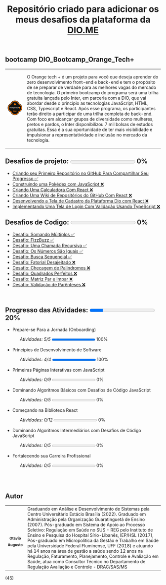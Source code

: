 <h1 align="center"> Repositório criado para adicionar os meus desafios da plataforma da <a href="https://www.dio.me/">DIO.ME</a></h1><br>

<h2><strong> bootcamp DIO_Bootcamp_Orange_Tech+</strong></H2>

<table>
  <tr>
    <td>
      <img src="img\Bootcamp_Orange_Tech.png" width="800px;">
    </td>
    <td>
      <p> O Orange tech + é um projeto para você que deseja aprender do zero desenvolvimento front-end e back-end e tem o propósito de se preparar de verdade para as melhores vagas do mercado de tecnologia. O primeiro bootcamp do programa será uma trilha gratuita lançada pelo Inter, em parceria com a DIO, que vai abordar desde o princípio as tecnologias JavaScript, HTML, CSS, Typescript e React. Após esse programa, os participantes terão direito a participar de uma trilha completa de back-end. Com foco em alcançar grupos de diversidade como mulheres, pretos e pardos, o Inter disponibilizou 7 mil bolsas de estudos gratuitas. Essa é a sua oportunidade de ter mais visibilidade e impulsionar a representatividade e inclusão no mercado da tecnologia.</p>
    </td>
  </tr>
</table>
 
<h2><strong>Desafios de projeto: </strong><progress value="0" max="100"></progress> 0%</h2>
<ul>
  <li><a href="https://github.com/otavioaugust1/DIO_Bootcamp_Orange_Tech">
  Criando seu Primeiro Repositório no GitHub Para Compartilhar Seu Progresso &#x2705;</a></li>
  <li><a href="">
  Construindo uma Pokédex com JavaScript  &#x274C;</a></li>
  <li><a href="">
  Criando Uma Calculadora Com React  &#x274C;</a></li>
  <li><a href="">
  Criando Uma Wiki de Repositórios do GitHub Com React  &#x274C;</a></li>
  <li><a href="">
  Desenvolvendo a Tela de Cadastro da Plataforma Dio com React  &#x274C;</a></li>
  <li><a href="">
  Implementando Uma Tela de Login Com Validação Usando TypeScript  &#x274C;</a></li> 
</ul>

<h2><strong>Desafios de Codigo:  </strong><progress value="0" max="100"></progress> 0%</h2>
<ul>
    <li><a href="desafio\Somando Múltiplos">Desafio: Somando Múltiplos  &#x2705;</a></li>
    <li><a href="desafio\FizzBuzz">Desafio: FizzBuzz  &#x2705;</a></li>
    <li><a href="desafio\Uma Chamada Recursiva">Desafio: Uma Chamada Recursiva  &#x2705;</a></li>
    <li><a href="desafio\Os Números São Iguais">Desafio: Os Números São Iguais  &#x2705;</a></li>
    <li><a href="desafio\Busca Sequencial">Desafio: Busca Sequencial &#x2705; </a></li> 
    <li><a href="desafio\Fatorial Desajeitado">Desafio: Fatorial Desajeitado  &#x274C;</a></li> 
    <li><a href="desafio\Checagem de Palindromos">Desafio: Checagem de Palindromos  &#x274C;</a></li> 
    <li><a href="desafio\Quadrados Perfeitos">Desafio: Quadrados Perfeitos  &#x274C;</a></li> 
    <li><a href="desafio\Matriz Par e Impar">Desafio: Matriz Par e Impar  &#x274C;</a></li> 
    <li><a href="desafio\Validação de Parênteses">Desafio: Validação de Parênteses  &#x274C;</a></li> 
</ul><br>

<h2><strong>Progresso das Atividades:  </strong><progress value="20" max="100"></progress> 20%</h2>
<ul>
  <li>Prepare-se Para a Jornada (Onboarding)</a></li>
    <ul><em>Atividades: 5/5</em> <progress value="100" max="100"></progress> 100%</ul><br>
  <li>Princípios de Desenvolvimento de Software</a></li>
    <ul><em>Atividades: 4/4</em> <progress value="100" max="100"></progress> 100%</ul><br>
  <li>Primeiras Páginas Interativas com JavaScript</a></li>
    <ul><em>Atividades: 0/9</em>  <progress value="0" max="100"></progress> 0%</ul><br>
  <li>Dominando Algoritmos Básicos com Desafios de Código JavaScript </a></li>
    <ul><em>Atividades: 0/5</em> <progress value="0" max="100"></progress> 0%</ul><br>
  <li>Começando na Biblioteca React </a></li>
    <ul><em>Atividades: 0/12</em> <progress value="0" max="100"></progress> 0%</ul><br>
  <li>Dominando Algoritmos Intermediários com Desafios de Código JavaScript </a></li>
    <ul><em>Atividades: 0/5</em> <progress value="0" max="100"></progress> 0%</ul><br>
  <li>Fortalecendo sua Carreira Profissional</a></li>
    <ul><em>Atividades: 0/5</em> <progress value="0" max="100"></progress> 0%</ul><br>
</ul><br>



<h2 align="left"><strong>Autor</strong></h2>

<table align="center">
  <tr>
    <td align="center">
      <a href="https://github.com/otavioaugust1">
        <img style="border-radius: 50%;" src="https://avatars.githubusercontent.com/u/45877609?s=96&v=4" width="200px;" alt=""/><br/><sub><b>Otavio Augusto</b></sub></a> <br/>
      <a href="https://github.com/otavioaugust1" title="Otavio Augusto"></a>
    </td>
    <td>
        Graduando em Análise e Desenvolvimento de Sistemas pela Centro Universitário Estácio Brasília (2022). Graduado em Administração pela Organização    Guaratinguetá de Ensino (2007). Pós-graduado em Sistema de Apoio ao Processo Seletivo: Regulação em Saúde no SUS - REG pelo Instituto de Ensino e Pesquisa do Hospital Sírio-Libanês, IEP/HSL (2017), Pós-graduado em Micropolítica da Gestão e Trabalho em Saúde pela Universidade Federal Fluminense, UFF (2018) e atuando há 14 anos na área de gestão a saúde sendo 12 anos na Regulação, Faturamento, Planejamento, Controle e Avaliação em Saúde, atua como Consultor Técnico no Departamento de Regulação Avaliação e Controle - DRAC/SAS/MS
    </td>
  </tr>    
</table>
(45)